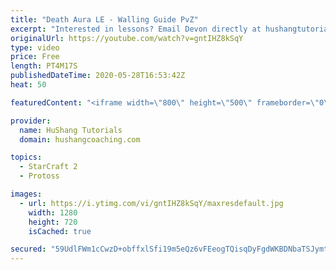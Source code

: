 ```yaml
---
title: "Death Aura LE - Walling Guide PvZ"
excerpt: "Interested in lessons? Email Devon directly at hushangtutorials@outlook.com ------------------------------------------------------------------------------------------------------- Want to support HuShang Tutorials directly? Patreon is a website where you can contribute a monthly donation that will help"
originalUrl: https://youtube.com/watch?v=gntIHZ8kSqY
type: video
price: Free
length: PT4M17S
publishedDateTime: 2020-05-28T16:53:42Z
heat: 50

featuredContent: "<iframe width=\"800\" height=\"500\" frameborder=\"0\" src=\"https://www.youtube.com/embed/gntIHZ8kSqY\" allow=\"accelerometer; autoplay; encrypted-media; gyroscope; picture-in-picture\" allowfullscreen></iframe>"

provider:
  name: HuShang Tutorials
  domain: hushangcoaching.com

topics:
  - StarCraft 2
  - Protoss

images:
  - url: https://i.ytimg.com/vi/gntIHZ8kSqY/maxresdefault.jpg
    width: 1280
    height: 720
    isCached: true

secured: "59UdlFWm1cCwzD+obffxlSfi19m5eQz6vFEeogTQisqDyFgdWKBDNbaTSJymto1ukooAvBRC3dvs0ktwL1Rw5jmrAFpjgYA7T3NboysUP6dXDhs/QMncYKGTmTmnJ4CjFRmsytq5osxfZBgsB9zjKiAQIUCNnuo7sdnunC3F6275rOtM+lPUWT0NNnec0h2cmnN1ZszYD14jwlv/mUxFroXU+9hSJbNZODwLv7VhedkUaEJO5C2YdwE1EVh7BN7ZFyZrcYYs1ptpWMzEbv2vWrDvqG//p8et6J1dbg0z8yrm3jRIRTpjsxO0r2l8J8eBkqER5i4iU8FOP7VQajvOOC5dNze8nlsqyyJ793bjMgkW1rSqXOGCtfvpHyGzg6Vzgt0Nuc51sUaAvKuraKLTVJ1FgSy3mWDoy2G0O+RQjz4=;l9lBeMRcervO0MYy+feWpQ=="
---
```


